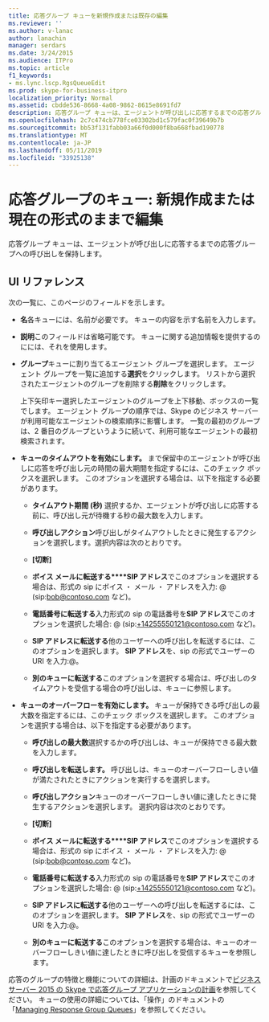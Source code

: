 ```yaml
---
title: 応答グループ キューを新規作成または既存の編集
ms.reviewer: ''
ms.author: v-lanac
author: lanachin
manager: serdars
ms.date: 3/24/2015
ms.audience: ITPro
ms.topic: article
f1_keywords:
- ms.lync.lscp.RgsQueueEdit
ms.prod: skype-for-business-itpro
localization_priority: Normal
ms.assetid: cbdde536-8668-4a08-9862-8615e8691fd7
description: 応答グループ キューは、エージェントが呼び出しに応答するまでの応答グループへの呼び出しを保持します。
ms.openlocfilehash: 2c7c474cb778fce03302bd1c579fac0f39649b7b
ms.sourcegitcommit: bb53f131fabb03a66f0d000f8ba668fbad190778
ms.translationtype: MT
ms.contentlocale: ja-JP
ms.lasthandoff: 05/11/2019
ms.locfileid: "33925138"
---
```

# <a name="response-groups-queue-create-new-or-edit-existing"></a>応答グループのキュー: 新規作成または現在の形式のままで編集

応答グループ キューは、エージェントが呼び出しに応答するまでの応答グループへの呼び出しを保持します。

## <a name="ui-reference"></a>UI リファレンス

次の一覧に、このページのフィールドを示します。

- **名**各キューには、名前が必要です。 キューの内容を示す名前を入力します。

- **説明**このフィールドは省略可能です。 キューに関する追加情報を提供するのにには、それを使用します。

- **グループ**キューに割り当てるエージェント グループを選択します。 エージェント グループを一覧に追加する**選択**をクリックします。 リストから選択されたエージェントのグループを削除する**削除**をクリックします。

    上下矢印キー選択したエージェントのグループを上下移動、ボックスの一覧でします。 エージェント グループの順序では、Skype のビジネス サーバーが利用可能なエージェントの検索順序に影響します。 一覧の最初のグループは、2 番目のグループというように続いて、利用可能なエージェントの最初検索されます。

- **キューのタイムアウトを有効にします。** まで保留中のエージェントが呼び出しに応答を呼び出し元の時間の最大期間を指定するには、このチェック ボックスを選択します。 このオプションを選択する場合は、以下を指定する必要があります。

  - **タイムアウト期間 (秒)** 選択するか、エージェントが呼び出しに応答する前に、呼び出し元が待機する秒の最大数を入力します。

  - **呼び出しアクション**呼び出しがタイムアウトしたときに発生するアクションを選択します。選択内容は次のとおりです。

  - **[切断]**

  - **ボイス メールに転送する****SIP アドレス**でこのオプションを選択する場合は、形式の sip にボイス ・ メール ・ アドレスを入力:<username> @ <domainname> (sip:bob@contoso.com など)。

  - **電話番号に転送する**入力形式の sip の電話番号を**SIP アドレス**でこのオプションを選択した場合:<number> @ <domainname> (sip:+14255550121@contoso.com など)。

  - **SIP アドレスに転送する**他のユーザーへの呼び出しを転送するには、このオプションを選択します。 **SIP アドレス**を、sip の形式でユーザーの URI を入力:<username>@<domainname>。

  - **別のキューに転送する**このオプションを選択する場合は、呼び出しのタイムアウトを受信する場合の呼び出しは、キューに参照します。

- **キューのオーバーフローを有効にします。** キューが保持できる呼び出しの最大数を指定するには、このチェック ボックスを選択します。 このオプションを選択する場合は、以下を指定する必要があります。

  - **呼び出しの最大数**選択するかの呼び出しは、キューが保持できる最大数を入力します。

  - **呼び出しを転送します。** 呼び出しは、キューのオーバーフローしきい値が満たされたときにアクションを実行するを選択します。

  - **呼び出しアクション**キューのオーバーフローしきい値に達したときに発生するアクションを選択します。 選択内容は次のとおりです。

  - **[切断]**

  - **ボイス メールに転送する****SIP アドレス**でこのオプションを選択する場合は、形式の sip にボイス ・ メール ・ アドレスを入力:<username> @ <domainname> (sip:bob@contoso.com など)。

  - **電話番号に転送する**入力形式の sip の電話番号を**SIP アドレス**でこのオプションを選択した場合:<number> @ <domainname> (sip:+14255550121@contoso.com など)。

  - **SIP アドレスに転送する**他のユーザーへの呼び出しを転送するには、このオプションを選択します。 **SIP アドレス**を、sip の形式でユーザーの URI を入力:<username>@<domainname>。

  - **別のキューに転送する**このオプションを選択する場合は、キューのオーバーフローしきい値に達したときに呼び出しを受信するキューを参照します。

応答のグループの特徴と機能についての詳細は、計画のドキュメントで[ビジネス サーバー 2015 の Skype で応答グループ アプリケーションの計画](../../plan-your-deployment/enterprise-voice-solution/response-group.md)を参照してください。 キューの使用の詳細については、「操作」のドキュメントの「[Managing Response Group Queues](https://technet.microsoft.com/library/1e91720c-ab67-4dfb-b30c-0ef2a8012310.aspx)」を参照してください。


